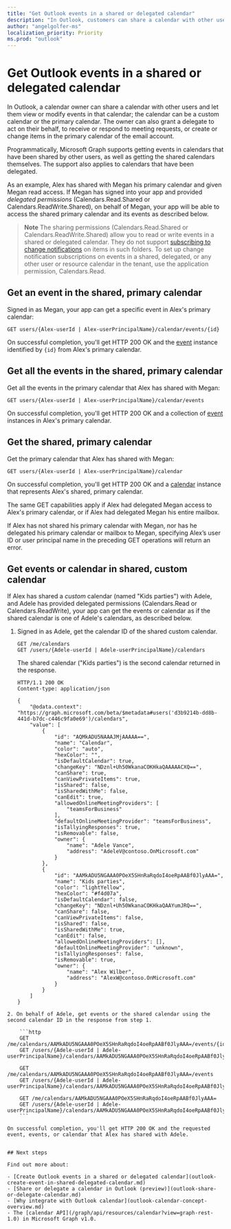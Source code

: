 ```yaml
---
title: "Get Outlook events in a shared or delegated calendar"
description: "In Outlook, customers can share a calendar with other users and let them view or modify events in that calendar. Customers can also grant a delegate to act on their  behalf, to receive or respond to meeting requests, or create or change items in the calendar."
author: "angelgolfer-ms"
localization_priority: Priority
ms.prod: "outlook"
---
```


# Get Outlook events in a shared or delegated calendar

In Outlook, a calendar owner can share a calendar with other users and let them view or modify events in that calendar; the calendar can be a custom calendar or the primary calendar. The owner can also grant a delegate to act on their behalf, to receive or respond to meeting requests, or create or change items in the primary calendar of the email account.

Programmatically, Microsoft Graph supports getting events in calendars that have been shared by other users, as well as getting the shared calendars themselves. The support also applies to calendars that have been delegated. 

As an example, Alex has shared with Megan his primary calendar and given Megan read access. If Megan has signed into your app and provided _delegated permissions_ (Calendars.Read.Shared or Calendars.ReadWrite.Shared), on behalf of Megan, your app will be able to access the shared primary calendar and its events as described below.

> **Note** The sharing permissions (Calendars.Read.Shared or Calendars.ReadWrite.Shared) allow you to read or write events in a shared or delegated calendar. They do not support [subscribing to change notifications](webhooks.md) on items in such folders. To set up change notification subscriptions on events in a shared, delegated, or any other user or resource calendar in the tenant, use the application permission, Calendars.Read.

## Get an event in the shared, primary calendar

Signed in as Megan, your app can get a specific event in Alex's primary calendar:

<!-- { "blockType": "ignored" } -->
```http
GET users/{Alex-userId | Alex-userPrincipalName}/calendar/events/{id}
```

On successful completion, you'll get HTTP 200 OK and the [event](/graph/api/resources/event?view=graph-rest-1.0) instance identified by `{id}` from Alex's primary calendar.

## Get all the events in the shared, primary calendar

Get all the events in the primary calendar that Alex has shared with Megan:

<!-- { "blockType": "ignored" } -->
```http
GET users/{Alex-userId | Alex-userPrincipalName}/calendar/events
```

On successful completion, you'll get HTTP 200 OK and a collection of [event](/graph/api/resources/event?view=graph-rest-1.0) instances in Alex's primary calendar.

## Get the shared, primary calendar

Get the primary calendar that Alex has shared with Megan:

<!-- { "blockType": "ignored" } -->
```http
GET users/{Alex-userId | Alex-userPrincipalName}/calendar
```

On successful completion, you'll get HTTP 200 OK and a [calendar](/graph/api/resources/calendar?view=graph-rest-1.0) instance that represents Alex's shared, primary calendar.

The same GET capabilities apply if Alex had delegated Megan access to Alex's primary calendar, or if Alex had delegated Megan his entire mailbox.

If Alex has not shared his primary calendar with Megan, nor has he delegated his primary calendar or mailbox to Megan, specifying Alex’s user ID or user principal name in the preceding GET operations will return an error. 


## Get events or calendar in shared, custom calendar

If Alex has shared a _custom_ calendar (named "Kids parties") with Adele, and Adele has provided delegated permissions (Calendars.Read or Calendars.ReadWrite), your app can get the events or calendar as if the shared calendar is one of Adele's calendars, as described below.

1. Signed in as Adele, get the calendar ID of the shared custom calendar.

    ```http
    GET /me/calendars
    GET /users/{Adele-userId | Adele-userPrincipalName}/calendars
    ```

    The shared calendar ("Kids parties") is the second calendar returned in the response.

    ```http
    HTTP/1.1 200 OK
    Content-type: application/json

    {
        "@odata.context": "https://graph.microsoft.com/beta/$metadata#users('d3b9214b-dd8b-441d-b7dc-c446c9fa0e69')/calendars",
        "value": [
            {
                "id": "AQMkADU5NAAAJMjAAAAA==",
                "name": "Calendar",
                "color": "auto",
                "hexColor": "",
                "isDefaultCalendar": true,
                "changeKey": "NDznl+Uh50WkanaCOKHkaQAAAAACXQ==",
                "canShare": true,
                "canViewPrivateItems": true,
                "isShared": false,
                "isSharedWithMe": false,
                "canEdit": true,
                "allowedOnlineMeetingProviders": [
                    "teamsForBusiness"
                ],
                "defaultOnlineMeetingProvider": "teamsForBusiness",
                "isTallyingResponses": true,
                "isRemovable": false,
                "owner": {
                    "name": "Adele Vance",
                    "address": "AdeleV@contoso.OnMicrosoft.com"
                }
            },
            {
                "id": "AAMkADU5NGAAA0POeX5SHnRaRqdoI4oeRpAABf0JlyAAA=",
                "name": "Kids parties",
                "color": "lightYellow",
                "hexColor": "#f4d07a",
                "isDefaultCalendar": false,
                "changeKey": "NDznl+Uh50WkanaCOKHkaQAAYumJRQ==",
                "canShare": false,
                "canViewPrivateItems": false,
                "isShared": false,
                "isSharedWithMe": true,
                "canEdit": false,
                "allowedOnlineMeetingProviders": [],
                "defaultOnlineMeetingProvider": "unknown",
                "isTallyingResponses": false,
                "isRemovable": true,
                "owner": {
                    "name": "Alex Wilber",
                    "address": "AlexW@contoso.OnMicrosoft.com"
                }
            }
        ]
    }
```
2. On behalf of Adele, get events or the shared calendar using the second calendar ID in the response from step 1.

    ```http
    GET /me/calendars/AAMkADU5NGAAA0POeX5SHnRaRqdoI4oeRpAABf0JlyAAA=/events/{id}
    GET /users/{Adele-userId | Adele-userPrincipalName}/calendars/AAMkADU5NGAAA0POeX5SHnRaRqdoI4oeRpAABf0JlyAAA=/events/{id}

    GET /me/calendars/AAMkADU5NGAAA0POeX5SHnRaRqdoI4oeRpAABf0JlyAAA=/events
    GET /users/{Adele-userId | Adele-userPrincipalName}/calendars/AAMkADU5NGAAA0POeX5SHnRaRqdoI4oeRpAABf0JlyAAA=/events
    
    GET /me/calendars/AAMkADU5NGAAA0POeX5SHnRaRqdoI4oeRpAABf0JlyAAA=
    GET /users/{Adele-userId | Adele-userPrincipalName}/calendars/AAMkADU5NGAAA0POeX5SHnRaRqdoI4oeRpAABf0JlyAAA=
    ```

On successful completion, you'll get HTTP 200 OK and the requested event, events, or calendar that Alex has shared with Adele.


## Next steps

Find out more about:

- [Create Outlook events in a shared or delegated calendar](outlook-create-event-in-shared-delegated-calendar.md)
- [Share or delegate a calendar in Outlook (preview)](outlook-share-or-delegate-calendar.md)
- [Why integrate with Outlook calendar](outlook-calendar-concept-overview.md)
- The [calendar API](/graph/api/resources/calendar?view=graph-rest-1.0) in Microsoft Graph v1.0.
